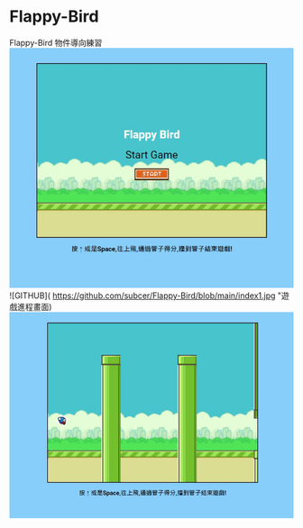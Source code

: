 # Flappy-Bird
Flappy-Bird 物件導向練習
![GITHUB]( https://github.com/subcer/Flappy-Bird/blob/main/index.jpg "遊戲開始畫面")
![GITHUB]( https://github.com/subcer/Flappy-Bird/blob/main/index1.jpg "遊戲進程畫面)
![GITHUB]( https://github.com/subcer/Flappy-Bird/blob/main/index2.jpg "遊戲結束畫面")
